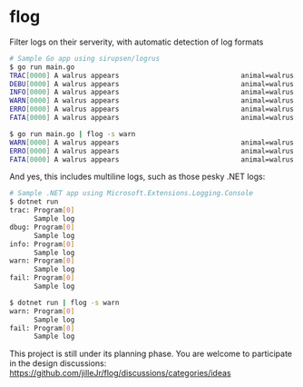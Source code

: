 # flog

Filter logs on their serverity, with automatic detection of log formats

```sh
# Sample Go app using sirupsen/logrus
$ go run main.go
TRAC[0000] A walrus appears                              animal=walrus
DEBU[0000] A walrus appears                              animal=walrus
INFO[0000] A walrus appears                              animal=walrus
WARN[0000] A walrus appears                              animal=walrus
ERRO[0000] A walrus appears                              animal=walrus
FATA[0000] A walrus appears                              animal=walrus

$ go run main.go | flog -s warn
WARN[0000] A walrus appears                              animal=walrus
ERRO[0000] A walrus appears                              animal=walrus
FATA[0000] A walrus appears                              animal=walrus
```

And yes, this includes multiline logs, such as those pesky .NET logs:

```sh
# Sample .NET app using Microsoft.Extensions.Logging.Console
$ dotnet run
trac: Program[0]
      Sample log
dbug: Program[0]
      Sample log
info: Program[0]
      Sample log
warn: Program[0]
      Sample log
fail: Program[0]
      Sample log

$ dotnet run | flog -s warn
warn: Program[0]
      Sample log
fail: Program[0]
      Sample log
```


This project is still under its planning phase. You are welcome to participate in the design discussions: https://github.com/jilleJr/flog/discussions/categories/ideas

